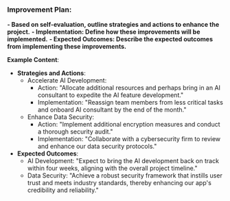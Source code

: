 ### Improvement Plan:
**- Based on self-evaluation, outline strategies and actions to enhance the project.**
**- Implementation: Define how these improvements will be implemented.**
**- Expected Outcomes: Describe the expected outcomes from implementing these improvements.**


**Example Content**:
- **Strategies and Actions**:
    - Accelerate AI Development:
        - Action: "Allocate additional resources and perhaps bring in an AI consultant to expedite the AI feature development."
        - Implementation: "Reassign team members from less critical tasks and onboard AI consultant by the end of the month."
    - Enhance Data Security:
        - Action: "Implement additional encryption measures and conduct a thorough security audit."
        - Implementation: "Collaborate with a cybersecurity firm to review and enhance our data security protocols."
- **Expected Outcomes**:
    - AI Development: "Expect to bring the AI development back on track within four weeks, aligning with the overall project timeline."
    - Data Security: "Achieve a robust security framework that instills user trust and meets industry standards, thereby enhancing our app's credibility and reliability."


